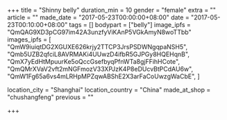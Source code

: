 +++
title = "Shinny belly"
duration_min = 10
gender = "female"
extra = ""
article = ""
made_date = "2017-05-23T00:00:00+08:00"
date = "2017-05-23T00:10:00+08:00"
tags = []
bodypart = ["belly"]
image_ipfs = "QmQAG9XD3pCG97im42A3unzfyViKAnP5VGkAmyN8woTTbb"
images_ipfs = [  
  "QmW9iuiqtDG2XGUXE626krjy2TTCP3JrsPSDWNgqpaNSH5",
  "Qmb5UZB2qfciL8AVRMAKi4UUwzD4ifbR5GJPGy8HQEHqnB",
  "QmX7yEdHtMpuurKe5oQccGsefbyqPfnWTa8gjFFihHCote",
  "QmQMrXVaV2vft2mNGFmozV33XPJzK4P8eDUcvBtPCdAU6w",
  "QmW1Fg65a6vs4mLRHpMPZqwABShE2X3arFaCoUwzgWaCbE",
]

location_city = "Shanghai"
location_country = "China"
made_at_shop = "chushangfeng"
previous = ""

+++
